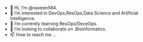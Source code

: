 - 👋 Hi, I’m @naveen584.
- 👀 I’m interested in DevOps,ResOps,Data Science and Artificial Intelligence.
- 🌱 I’m currently learning ResOps/DeceOps.
- 💞️ I’m looking to collaborate on .Bioinformatics.
- 📫 How to reach me ...

<!---
naveen584/naveen584 is a ✨ special ✨ repository because its `README.md` (this file) appears on your GitHub profile.
You can click the Preview link to take a look at your changes.
--->
